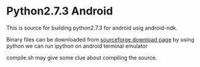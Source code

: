 Python2.7.3 Android
===================


This is source for building python2.7.3 for android usig android-ndk.

Binary files can be downloaded from [sourceforge download page](https://sourceforge.net/projects/androidpython27/)
by using python we can run ipython on android terminal emulator

compile.sh may give some clue about compiling the source.
